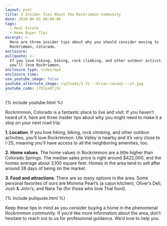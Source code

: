 ```yaml
---
layout: post
title: 3 Insider Tips About the Rockrimmon Community
date: 2020-04-01 00:00:00
tags:
  - Real Estate
  - Home Buyer Tips
excerpt: >-
  Here are three insider tips about why you should consider moving to
  Rockrimmon, Colorado.
enclosure:
pullquote: >-
  If you love hiking, biking, rock climbing, and other outdoor activities,
  you’ll love Rockrimmon.
enclosure_type: video/mp4
enclosure_time:
use_youtube_image: false
youtube_alternate_image: /uploads/3-31---brian-canady---yt.jpg
youtube_code: j7QiyeBtjVc
---
```


{% include youtube.html %}

Rockrimmon, Colorado is a fantastic place to live and visit. If you haven’t heard of it, here are three insider tips about why you might need to make it a stop on your next road trip:

**1\. Location**. If you love hiking, biking, rock climbing, and other outdoor activities, you’ll love Rockrimmon. Ute Valley is nearby and it’s very close to I-25, meaning you’ll have access to all the neighboring amenities, too.

**2\. Home values**. The home values in Rockrimmon are a little higher than Colorado Springs. The median sales price is right around $422,000, and the homes average about 3,100 square feet. Homes in the area tend to sell after around 38 days of being on the market.

**3\. Food and attractions**. There are so many options in the area. Some personal favorites of ours are Momma Pearl’s (a cajun kitchen), Oliver’s Deli, Josh & John’s, and Nara Tai (for those who love Thai food).

{% include pullquote.html %}

Keep these tips in mind as you consider buying a home in the phenomenal Rockrimmon community. If you’d like more information about the area, don’t hesitate to reach out to us for professional guidance. We’d love to help you.